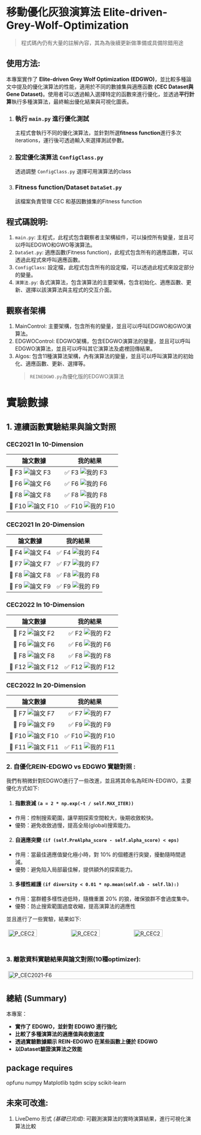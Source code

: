 # 移動優化灰狼演算法 Elite-driven-Grey-Wolf-Optimization
> 程式碼內仍有大量的註解內容，其為為後續更新做準備或具備除錯用途
## 使用方法: 
本專案實作了 **Elite-driven Grey Wolf Optimization (EDGWO)**，並比較多種論文中提及的優化演算法的性能，適用於不同的數據集與適應函數 **(CEC Dataset與Gene Dataset)**。使用者可以透過輸入選擇特定的函數來進行優化，並透過**平行計算**執行多種演算法，最終輸出優化結果與可視化圖表。
1. ### 執行 `main.py` 進行優化測試
   主程式會執行不同的優化演算法，並針對所選**fitness function**進行多次iterations，運行後可透過輸入來選擇測試參數。
2. ### 設定優化演算法 `ConfigClass.py`
   透過調整 `ConfigClass.py` 選擇可用演算法的class
3. ### Fitness function/Dataset `DataSet.py`
   該檔案負責管理 CEC 和基因數據集的Fitness function

## 程式碼說明:
1. `main.py`: 主程式，此程式包含觀察者主架構組件，可以操控所有變量，並且可以呼叫EDGWO和GWO等演算法。
2. `DataSet.py`: 適應函數(Fitness function)，此程式包含所有的適應函數，可以透過此程式來呼叫適應函數。
3. `ConfigClass`: 設定檔，此程式包含所有的設定檔，可以透過此程式來設定部分的變量。
3. `演算法.py`: 各式演算法，包含演算法的主要架構，包含初始化、適應函數、更新、選擇以該演算法與主程式的交互介面。


## 觀察者架構
1. MainControl: 主要架構，包含所有的變量，並且可以呼叫EDGWO和GWO演算法。
2. EDGWOControl: EDGWO架構，包含EDGWO演算法的變量，並且可以呼叫EDGWO演算法，並且可以呼叫其它演算法及處裡回傳結果。
3. Algos: 包含11種演算法架構，內有演算法的變量，並且可以呼叫演算法的初始化、適應函數、更新、選擇等。
   > `REINEDGWO.py`為優化版的EDGWO演算法

# 實驗數據
## 1. 連續函數實驗結果與論文對照
### CEC2021 In 10-Dimension
| 論文數據 | 我的結果 |
|----------|---------|
| 📌 F3 ![論文 F3](./convergence_curve/CEC2021/2021_F3_10D_paper.jpg) | ✅ F3 ![我的 F3](./convergence_curve/CEC2021/2021_F3_10D.png) |
| 📌 F6 ![論文 F6](./convergence_curve/CEC2021/2021_F6_10D_paper.jpg) | ✅ F6 ![我的 F6](./convergence_curve/CEC2021/2021_F6_10D.png) |
| 📌 F8 ![論文 F8](./convergence_curve/CEC2021/2021_F8_10D_paper.jpg) | ✅ F8 ![我的 F8](./convergence_curve/CEC2021/2021_F8_10D.png) |
| 📌 F10 ![論文 F10](./convergence_curve/CEC2021/2021_F10_10D_paper.jpg) | ✅ F10 ![我的 F10](./convergence_curve/CEC2021/2021_F10_10D.png) |

### CEC2021 In 20-Dimension
| 論文數據 | 我的結果 |
|:--------:|:--------:|
| 📌 F4 ![論文 F4](./convergence_curve/CEC2021/2021_F4_20D_paper.jpg) | ✅ F4 ![我的 F4](./convergence_curve/CEC2021/2021_F4_20D.png) |
| 📌 F7 ![論文 F7](./convergence_curve/CEC2021/2021_F7_20D_paper.jpg) | ✅ F7 ![我的 F7](./convergence_curve/CEC2021/2021_F7_20D.png) |
| 📌 F8 ![論文 F8](./convergence_curve/CEC2021/2021_F8_20D_paper.jpg) | ✅ F8 ![我的 F8](./convergence_curve/CEC2021/2021_F8_20D.png) |
| 📌 F9 ![論文 F9](./convergence_curve/CEC2021/2021_F9_20D_paper.jpg) | ✅ F9 ![我的 F9](./convergence_curve/CEC2021/2021_F9_20D.png) |

### CEC2022 In 10-Dimension
| 論文數據 | 我的結果 |
|:--------:|:--------:|
| 📌 F2 ![論文 F2](./convergence_curve/CEC2022/2022_F2_10D_paper.jpg) | ✅ F2 ![我的 F2](./convergence_curve/CEC2022/2022_F2_10D.png) |
| 📌 F6 ![論文 F6](./convergence_curve/CEC2022/2022_F6_10D_paper.jpg) | ✅ F6 ![我的 F6](./convergence_curve/CEC2022/2022_F6_10D.png) |
| 📌 F8 ![論文 F8](./convergence_curve/CEC2022/2022_F8_10D_paper.jpg) | ✅ F8 ![我的 F8](./convergence_curve/CEC2022/2022_F8_10D.png) |
| 📌 F12 ![論文 F12](./convergence_curve/CEC2022/2022_F12_10D_paper.jpg) | ✅ F12 ![我的 F12](./convergence_curve/CEC2022/2022_F12_10D.png) |

### CEC2022 In 20-Dimension
| 論文數據 | 我的結果 |
|:--------:|:--------:|
| 📌 F7 ![論文 F7](./convergence_curve/CEC2022/2022_F7_20D_paper.jpg) | ✅ F7 ![我的 F7](./convergence_curve/CEC2022/2022_F7_20D.png) |
| 📌 F9 ![論文 F9](./convergence_curve/CEC2022/2022_F9_20D_paper.jpg) | ✅ F9 ![我的 F9](./convergence_curve/CEC2022/2022_F9_20D.png) |
| 📌 F10 ![論文 F10](./convergence_curve/CEC2022/2022_F10_20D_paper.jpg) | ✅ F10 ![我的 F10](./convergence_curve/CEC2022/2022_F10_20D.png) |
| 📌 F11 ![論文 F11](./convergence_curve/CEC2022/2022_F11_20D_paper.jpg) | ✅ F11 ![我的 F11](./convergence_curve/CEC2022/2022_F11_20D.png) |




### 2. 自優化REIN-EDGWO vs EDGWO 實驗對照 :
我們有稍微針對EDGWO進行了一些改進，並且將其命名為REIN-EDGWO，主要優化方式如下:
1. #### 指數衰減 `(a = 2 * np.exp(-t / self.MAX_ITER))`
- 作用：控制搜索範圍，讓早期探索空間較大，後期收斂較快。
- 優勢：避免收斂過慢，提高全局(global)搜索能力。
2. #### 自適應突變 `(if (self.PreAlpha_score - self.alpha_score) < eps)`
- 作用：當最佳適應值變化極小時，對 10% 的個體進行突變，擾動隨時間遞減。
- 優勢：避免陷入局部最佳解，提供額外的探索能力。
3. #### 多樣性維護 `(if diversity < 0.01 * np.mean(self.ub - self.lb):)`
- 作用：當群體多樣性過低時，隨機重置 20% 的狼，確保狼群不會過度集中。
- 優勢：防止搜索範圍過度收縮，提高演算法的適應性

並且進行了一些實驗，結果如下:
<div>
    <div style="display: flex; flex-wrap: wrap;">
        <div style="flex: 1; padding: 5px;">
            <img src="_EDGWO vs. REIN_EDGWO\2021_F3_10D.png" alt="P_CEC2021-F3" style="width: 70%;">
        </div>
        <div style="flex: 1; padding: 5px;">
            <img src="_EDGWO vs. REIN_EDGWO\2021_F4_20D.png" alt="R_CEC2021-F4" style="width: 70%;">
        </div>
       <div style="flex: 1; padding: 5px;">
            <img src="_EDGWO vs. REIN_EDGWO\2021_F7_20D.png" alt="R_CEC2021-F7" style="width: 70%;">
        </div>
    </div>
</div>

### 3. 離散資料實驗結果與論文對照(10種optimizer):

<div>
    <div style="display: flex; flex-wrap: wrap;">
        <div style="flex: 1; padding: 5px;">
            <img src="_EXP_PIC\GENE-ALLAML-30N.png" alt="P_CEC2021-F6" style="width: 100%;">
        </div>
    </div>
</div>

## 總結 (Summary)
本專案：
- **實作了 EDGWO，並針對 EDGWO 進行強化**
- **比較了多種演算法的適應值與收斂速度**
- **透過實驗數據顯示 REIN-EDGWO 在某些函數上優於 EDGWO**
- **以Dataset驗證演算法之效能**

## package requires 
opfunu 
numpy
Matplotlib
tqdm 
scipy
scikit-learn


## 未來可改進: 
1. LiveDemo 形式 _(基礎已完成)_: 可觀測演算法的實時演算結果，進行可視化演算法比較
